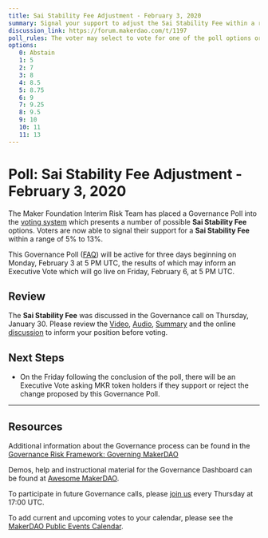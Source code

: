 ```yaml
---
title: Sai Stability Fee Adjustment - February 3, 2020
summary: Signal your support to adjust the Sai Stability Fee within a range of 5% to 13%
discussion_link: https://forum.makerdao.com/t/1197
poll_rules: The voter may select to vote for one of the poll options or they may elect to abstain from the poll entirely
options:
   0: Abstain
   1: 5
   2: 7
   3: 8
   4: 8.5
   5: 8.75
   6: 9
   7: 9.25
   8: 9.5
   9: 10
   10: 11
   11: 13
---
```

# Poll: Sai Stability Fee Adjustment - February 3, 2020

The Maker Foundation Interim Risk Team has placed a Governance Poll into the [voting system](https://vote.makerdao.com/polling) which presents a number of possible **Sai Stability Fee** options. Voters are now able to signal their support for a **Sai Stability Fee** within a range of 5% to 13%.

This Governance Poll ([FAQ](https://community-development.makerdao.com/makerdao-scd-faqs/scd-faqs/governance)) will be active for three days beginning on Monday, February 3 at 5 PM UTC, the results of which may inform an Executive Vote which will go live on Friday, February 6, at 5 PM UTC.

## Review

The **Sai Stability Fee** was discussed in the Governance call on Thursday, January 30. Please review the [Video](https://www.youtube.com/playlist?list=PLLzkWCj8ywWNq5-90-Id6VPSsrk4OWVan), [Audio](https://soundcloud.com/makerdao/sets/governance-and-risk), [Summary](https://community-development.makerdao.com/governance/governance-and-risk-meetings/summaries) and the online [discussion](https://forum.makerdao.com/c/governance) to inform your position before voting.

## Next Steps

* On the Friday following the conclusion of the poll, there will be an Executive Vote asking MKR token holders if they support or reject the change proposed by this Governance Poll.

---

## Resources

Additional information about the Governance process can be found in the [Governance Risk Framework: Governing MakerDAO](https://community-development.makerdao.com/governance/governance-risk-framework)

Demos, help and instructional material for the Governance Dashboard can be found at [Awesome MakerDAO](https://awesome.makerdao.com/#voting).

To participate in future Governance calls, please [join us](https://community-development.makerdao.com/governance/governance-and-risk-meetings) every Thursday at 17:00 UTC.

To add current and upcoming votes to your calendar, please see the [MakerDAO Public Events Calendar](https://calendar.google.com/calendar/embed?src=makerdao.com_3efhm2ghipksegl009ktniomdk%40group.calendar.google.com&ctz=America%2FLos_Angeles).
